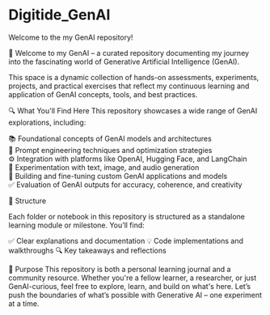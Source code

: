# Digitide_GenAI

Welcome to the my GenAI repository!

🚀 Welcome to my GenAI – a curated repository documenting my journey into the fascinating world of Generative Artificial Intelligence (GenAI). 

This space is a dynamic collection of hands-on assessments, experiments, projects, and practical exercises that reflect my continuous learning and application of GenAI concepts, tools, and best practices. 

🔍 What You'll Find Here This repository showcases a wide range of GenAI explorations, including: 

📚 Foundational concepts of GenAI models and architectures         
🧠 Prompt engineering techniques and optimization strategies          
⚙️ Integration with platforms like OpenAI, Hugging Face, and LangChain          
🎨 Experimentation with text, image, and audio generation          
🧪 Building and fine-tuning custom GenAI applications and models          
✅ Evaluation of GenAI outputs for accuracy, coherence, and creativity 

📁 Structure 

Each folder or notebook in this repository is structured as a standalone learning module or milestone. You’ll find:

✅ Clear explanations and documentation 
💡 Code implementations and walkthroughs 
🔍 Key takeaways and reflections 

🎯 Purpose This repository is both a personal learning journal and a community resource. Whether you're a fellow learner, a researcher, or just GenAI-curious, feel free to explore, learn, and build on what's here. 
Let’s push the boundaries of what’s possible with Generative AI – one experiment at a time.
